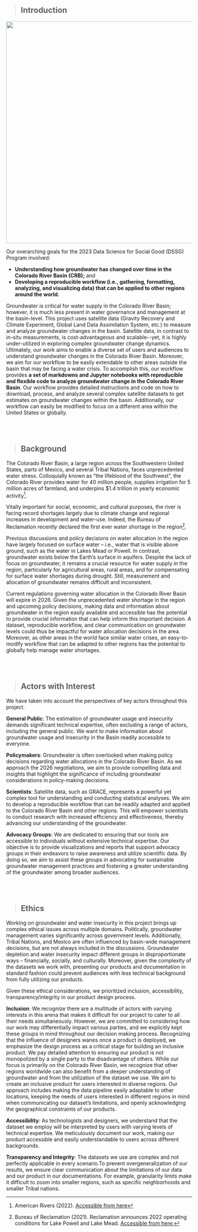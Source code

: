 > ## Introduction

<img width="600" src="{{site.url }}{{site.baseurl  }}/CRB.jpeg" class="center">

Our overarching goals for the 2023 Data Science for Social Good (DSSG) Program involved:
* **Understanding how groundwater has changed over time in the Colorado River Basin (CRB);** and
* **Developing a reproducible workflow (i.e., gathering, formatting, analyzing, and visualizing data) that can be applied to other regions around the world.**

Groundwater is critical for water supply in the Colorado River Basin; however, it is much less present in water governance and management at the basin-level. This project uses satellite data (Gravity Recovery and Climate Experiment, Global Land Data Assimilation System, etc.) to measure and analyze groundwater changes in the basin. Satellite data, in contrast to in-situ measurements, is cost-advantageous and scalable--yet, it is highly under-utilized in exploring complex groundwater change dynamics.
Ultimately, our work aims to enable a diverse set of users and audiences to understand groundwater changes in the Colorado River Basin. Moreover, we aim for our workflow to be easily extendable to other areas outside the basin that may be facing a water crisis. To accomplish this, our workflow provides **a set of markdowns and Jupyter notebooks with reproducible and flexible code to analyze groundwater change in the Colorado River Basin**. Our workflow provides detailed instructions and code on how to download, process, and analyze several complex satellite datasets to get estimates on groundwater changes within the basin. Additionally, our workflow can easily be modified to focus on a different area within the United States or globally. 

<br>
<br>

> ## Background

The Colorado River Basin, a large region across the Southwestern United States, parts of Mexico, and several Tribal Nations, faces unprecedented water stress. Colloquially known as “the lifeblood of the Southwest”, the Colorado River provides water for 40 million people, supplies irrigation for 5 million acres of farmland, and underpins $1.4 trillion in yearly economic activity[^1]. 

[^1]: American Rivers (2022). [Accessible from here](https://www.americanrivers.org/wp-content/uploads/2022/04/ColoradoRiver_MER2022_Report_Final_03302022.pdf) 

Vitally important for social, economic, and cultural purposes, the river is facing record shortages largely due to climate change and regional increases in development and water-use. Indeed, the Bureau of Reclamation recently declared the first ever water shortage in the region[^2].

[^2]: Bureau of Reclamation (2021). Reclamation announces 2022 operating conditions for Lake Powell and Lake Mead. [Accessible from here:](https://www.usbr.gov/newsroom/news-release/3950)

Previous discussions and policy decisions on water allocation in the region have largely focused on surface water – i.e., water that is visible above ground, such as the water in Lakes Mead or Powell. In contrast, groundwater exists below the Earth’s surface in aquifers. Despite the lack of focus on groundwater, it remains a crucial resource for water supply in the region, particularly for agricultural areas, rural areas, and for compensating for surface water shortages during drought. Still, measurement and allocation of groundwater remains difficult and inconsistent.

Current regulations governing water allocation in the Colorado River Basin will expire in 2026. Given the unprecedented water shortage in the region and upcoming policy decisions, making data and information about groundwater in the region easily available and accessible has the potential to provide crucial information that can help inform this important decision. A dataset, reproducible workflow, and clear communication on groundwater levels could thus be impactful for water allocation decisions in the area. Moreover, as other areas in the world face similar water crises, an easy-to-modify workflow that can be adapted to other regions has the potential to globally help manage water shortages.

<br>
<br>

> ## Actors with Interest

We have taken into account the perspectives of key actors throughout this project.

**General Public**: The estimation of groundwater usage and insecurity demands significant technical expertise, often excluding a range of actors, including the general public. We want to make information about groundwater usage and insecurity in the Basin readily accessible to everyone.

**Policymakers**:  Groundwater is often overlooked when making policy decisions regarding water allocations in the Colorado River Basin. As we approach the 2026 negotiations, we aim to provide compelling data and insights that highlight the significance of including groundwater considerations in policy-making decisions.

**Scientists**: Satellite data, such as GRACE, represents a powerful yet complex tool for understanding and conducting statistical analyses. We aim to develop a reproducible workflow that can be readily adapted and applied to the Colorado River Basin and other regions. This will empower scientists to conduct research with increased efficiency and effectiveness, thereby advancing our understanding of the groundwater.

**Advocacy Groups**: We are dedicated to ensuring that our tools are accessible to individuals without extensive technical expertise. Our objective is to provide visualizations and reports that support advocacy groups in their endeavors to raise awareness and utilize scientific data. By doing so, we aim to assist these groups in advocating for sustainable groundwater management practices and fostering a greater understanding of the groundwater among broader audiences.

<br>
<br>

> ## Ethics

Working on groundwater and water insecurity in this project brings up complex ethical issues across multiple domains. Politically, groundwater management varies significantly across government levels. Additionally, Tribal Nations, and Mexico are often influenced by basin-wide management decisions, but are not always included in the discussions. Groundwater depletion and water insecurity impact different groups in disproportionate ways – financially, socially, and culturally. Moreover, given the complexity of the datasets we work with, presenting our products and documentation in standard fashion could prevent audiences with less technical background from fully utilizing our products.

Given these ethical considerations, we prioritized inclusion, accessibility, transparency/integrity in our product design process.

**Inclusion**: We recognize there are a multitude of actors with varying interests in this arena that makes it difficult for our project to cater to all their needs simultaneously. However, we are committed to considering how our work may differentially impact various parties, and we explicitly kept these groups in mind throughout our decision making process. Recognizing that the influence of designers wanes once a product is deployed, we emphasize the design process as a critical stage for building an inclusive product. We pay detailed attention to ensuring our product is not monopolized by a single party to the disadvantage of others. While our focus is primarily on the Colorado River Basin, we recognize that other regions worldwide can also benefit from a deeper understanding of groundwater and from the utilization of the dataset we use. We aim to create an inclusive product for users interested in diverse regions. Our approach includes making the data pipeline easily adaptable to other locations, keeping the needs of users interested in different regions in mind when communicating our dataset’s limitations, and openly acknowledging the geographical constraints of our products.

**Accessibility**: As technologists and designers, we understand that the dataset we employ will be interpreted by users with varying levels of technical expertise. We meticulously document our work, making our product accessible and easily understandable to users across different backgrounds.

**Transparency and Integrity**: The datasets we use are complex and not perfectly applicable in every scenario.To prevent overgeneralization of our results, we ensure clear communication about the limitations of our data and our product in our documentations. For example, granularity limits make it difficult to zoom into smaller regions, such as specific neighborhoods and smaller Tribal nations.


